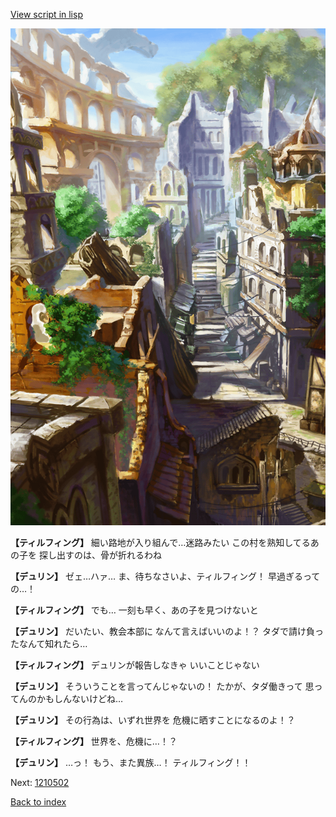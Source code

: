 [View script in lisp](../scripts/1210302.txt)

![ghost_town.png](../images/backgrounds/ghost_town.png)

**【ティルフィング】**
細い路地が入り組んで…迷路みたい
この村を熟知してるあの子を
探し出すのは、骨が折れるわね

**【デュリン】**
ゼェ…ハァ…
ま、待ちなさいよ、ティルフィング！
早過ぎるっての…！

**【ティルフィング】**
でも…
一刻も早く、あの子を見つけないと

**【デュリン】**
だいたい、教会本部に
なんて言えばいいのよ！？
タダで請け負ったなんて知れたら…

**【ティルフィング】**
デュリンが報告しなきゃ
いいことじゃない

**【デュリン】**
そういうことを言ってんじゃないの！
たかが、タダ働きって
思ってんのかもしんないけどね…

**【デュリン】**
その行為は、いずれ世界を
危機に晒すことになるのよ！？

**【ティルフィング】**
世界を、危機に…！？

**【デュリン】**
…っ！
もう、また異族…！
ティルフィング！！

Next: [1210502](1210502.md)

[Back to index](index.md)
